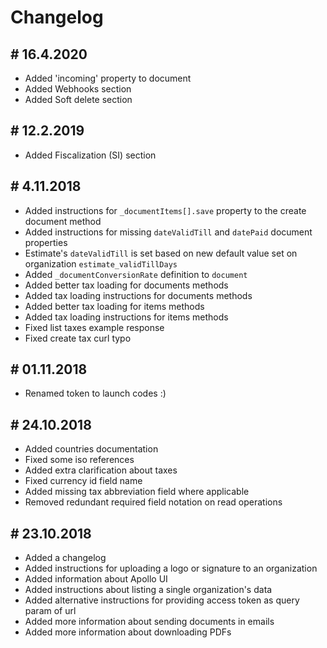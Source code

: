 # Changelog

## # 16.4.2020

- Added 'incoming' property to document
- Added Webhooks section
- Added Soft delete section

## # 12.2.2019

- Added Fiscalization (SI) section

## # 4.11.2018

- Added instructions for `_documentItems[].save` property to the create document method
- Added instructions for missing `dateValidTill` and `datePaid` document properties
- Estimate's `dateValidTill` is set based on new default value set on organization `estimate_validTillDays`
- Added `_documentConversionRate` definition to `document`
- Added better tax loading for documents methods
- Added tax loading instructions for documents methods
- Added better tax loading for items methods
- Added tax loading instructions for items methods
- Fixed list taxes example response
- Fixed create tax curl typo

## # 01.11.2018

- Renamed token to launch codes :)

## # 24.10.2018

- Added countries documentation
- Fixed some iso references
- Added extra clarification about taxes
- Fixed currency id field name
- Added missing tax abbreviation field where applicable
- Removed redundant required field notation on read operations

## # 23.10.2018

- Added a changelog
- Added instructions for uploading a logo or signature to an organization
- Added information about Apollo UI
- Added instructions about listing a single organization's data
- Added alternative instructions for providing access token as query param of url
- Added more information about sending documents in emails
- Added more information about downloading PDFs
